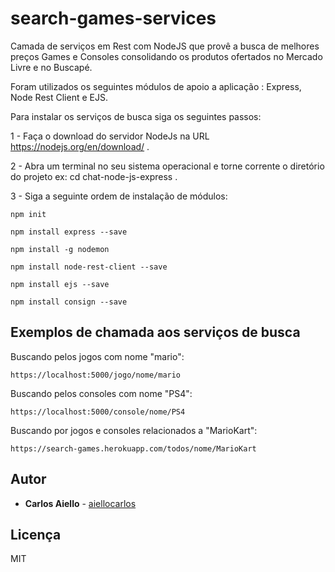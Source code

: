 # search-games-services

Camada de serviços em Rest com NodeJS que provê a busca de melhores preços Games e Consoles consolidando os produtos ofertados no 
Mercado Livre e no Buscapé.

Foram utilizados os seguintes módulos de apoio a aplicação : Express, Node Rest Client e EJS.

Para instalar os serviços de busca siga os seguintes passos:

1 - Faça o download do servidor NodeJs na URL https://nodejs.org/en/download/ .

2 - Abra um terminal no seu sistema operacional e torne corrente o diretório do projeto ex: cd chat-node-js-express .

3 - Siga a seguinte ordem de instalação de módulos:
```
npm init

npm install express --save

npm install -g nodemon

npm install node-rest-client --save

npm install ejs --save

npm install consign --save

```

## Exemplos de chamada aos serviços de busca

Buscando pelos jogos com nome "mario":

```
https://localhost:5000/jogo/nome/mario
```

Buscando pelos consoles com nome "PS4":

```
https://localhost:5000/console/nome/PS4
```
Buscando por jogos e consoles relacionados a "MarioKart":

```
https://search-games.herokuapp.com/todos/nome/MarioKart

```
## Autor

* **Carlos Aiello** - [aiellocarlos](https://github.com/aiellocarlos)

## Licença

MIT 
